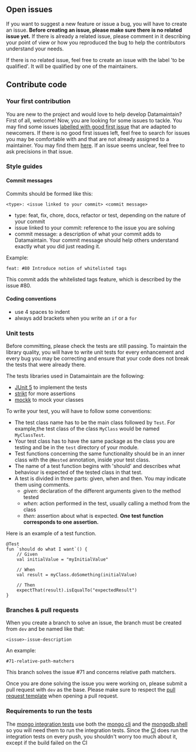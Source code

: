 ## Open issues

If you want to suggest a new feature or issue a bug, you will have to create an issue. **Before creating an issue, please make sure there is no related issue yet.** If there is already a related issue, please comment in it describing your point of view or how you reproduced the bug to help the contributors understand your needs. 

If there is no related issue, feel free to create an issue with the label 'to be qualified'. It will be qualified by one of the maintainers.

## Contribute code

### Your first contribution

You are new to the project and would love to help develop Datamaintain? First of all, welcome! Now, you are looking for some issues to tackle. You may find some issues [labelled with good first issue](https://github.com/4sh/datamaintain/contribute) that are adapted to newcomers. If there is no good first issues left, feel free to search for issues you may be comfortable with and that are not already assigned to a maintainer. You may find them [here](https://github.com/4sh/datamaintain/issues?q=is%3Aopen+no%3Aassignee). If an issue seems unclear, feel free to ask precisions in that issue.

### Style guides

#### Commit messages

Commits should be formed like this:
```
<type>: <issue linked to your commit> <commit message>
```

* type: feat, fix, chore, docs, refactor or test, depending on the nature of your commit 
* issue linked to your commit: reference to the issue you are solving
* commit message: a description of what your commit adds to Datamaintain. Your commit message should help others understand exactly what you did just reading it.

Example:

```feat: #80 Introduce notion of whitelisted tags ```

This commit adds the whitelisted tags feature, which is described by the issue #80.

#### Coding conventions

* use 4 spaces to indent
* always add brackets when you write an ``if`` or a ```for```
### Unit tests

Before committing, please check the tests are still passing. To maintain the library quality, you will have to write unit tests for every enhancement and every bug you may be correcting and ensure that your code does not break the tests that were already there.

The tests libraries used in Datamaintain are the following:
* [JUnit 5](https://junit.org/junit5/) to implement the tests
* [strikt](https://strikt.io) for more assertions
* [mockk](https://mockk.io/) to mock your classes

To write your test, you will have to follow some conventions:
* The test class name has to be the main class followed by ```Test```. For example,the test class of the class ```MyClass``` would be named ```MyClassTest```.
* Your test class has to have the same package as the class you are testing and be in the ```test``` directory of your module.
* Test functions concerning the same functionality should be in an inner class with the ```@Nested``` annotation, inside your test class. 
* The name of a test function begins with 'should' and describes what behaviour is expected of the tested class in that test.
* A test is divided in three parts: given, when and then. You may indicate them using comments.
    * _given_: declaration of the different arguments given to the method tested
    * _when_: action performed in the test, usually calling a method from the class
    * _then_: assertion about what is expected. **One test function corresponds to one assertion.**

Here is an example of a test function.

```
@Test
fun `should do what I want`() {
    // Given
    val initialValue = "myInitialValue"
   
    // When
    val result = myClass.doSomething(initialValue)
   
    // Then
    expectThat(result).isEqualTo("expectedResult")
}
```

### Branches & pull requests

When you create a branch to solve an issue, the branch must be created from ```dev``` and be named like that:

```<issue>-issue-description```

An example:

```#71-relative-path-matchers```

This branch solves the issue #71 and concerns relative path matchers.

Once you are done solving the issue you were working on, please submit a pull request with ```dev``` as the base. Please make sure to respect the [pull request template](https://github.com/4sh/datamaintain/blob/dev/.github/pull_request_template.md) when opening a pull request.

### Requirements to run the tests

The [mongo integration tests](./modules/test/src/test/kotlin/datamaintain/test/MongoIT.kt) use both the [mongo cli](https://www.mongodb.com/docs/mongocli/stable/) and the [mongodb shell](https://www.mongodb.com/docs/mongodb-shell/) so you will need them to run the integration tests. Since the [CI](https://github.com/4sh/datamaintain/actions/workflows/CI.yaml) does run the integration tests on every push, you shouldn't worry too much about it, except if the build failed on the CI
